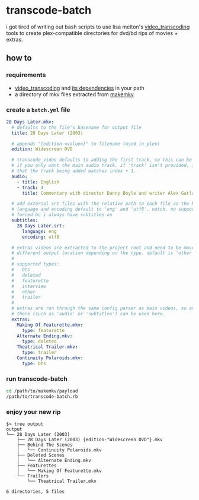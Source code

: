 # transcode-batch

i got tired of writing out bash scripts to use lisa melton's [video_transcoding] tools
to create plex-compatible directories for dvd/bd rips of movies + extras.

## how to

### requirements

- [video_transcoding] and [its dependencies](https://github.com/lisamelton/video_transcoding?tab=readme-ov-file#installation) in your path
- a directory of mkv files extracted from [makemkv](https://www.makemkv.com/)

### create a `batch.yml` file

```yaml
28 Days Later.mkv:
  # defaults to the file's basename for output file
  title: 28 Days Later (2003)

  # appends "{edition-<value>}" to filename (used in plex)
  edition: Widescreen DVD

  # transcode_video defaults to adding the first track, so this can be empty
  # if you only want the main audio track. if 'track' isn't provided, it is assumed
  # that the track being added matches index + 1.
  audio:
    - title: English
    - track: 4
      title: Commentary with director Danny Boyle and writer Alex Garland

  # add external srt files with the relative path to each file as the key.
  # language and encoding default to 'eng' and 'utf8', natch. no support for
  # forced bc i always have subtitles on
  subtitles:
    28 Days Later.srt:
      language: eng
      encoding: utf8

  # extras videos are extracted to the project root and need to be moved to a
  # different output location depending on the type. default is 'other'.
  #
  # supported types:
  #   bts
  #   deleted
  #   featurette
  #   interview
  #   other
  #   trailer
  #
  # extras are run through the same config parser as main videos, so any features applicable
  # there (such as 'audio' or 'subtitles') can be used here.
  extras:
    Making Of Featurette.mkv:
      type: featurette
    Alternate Ending.mkv:
      type: deleted
    Theatrical Trailer.mkv:
      type: trailer
    Continuity Polaroids.mkv:
      type: bts
```

### run transcode-batch

```bash
cd /path/to/makemkv/payload
/path/to/transcode-batch.rb
```

### enjoy your new rip

```
$> tree output
output
└── 28 Days Later (2003)
    ├── 28 Days Later (2003) {edition-"Widescreen DVD"}.mkv
    ├── Behind The Scenes
    │   └── Continuity Polaroids.mkv
    ├── Deleted Scenes
    │   └── Alternate Ending.mkv
    ├── Featurettes
    │   └── Making Of Featurette.mkv
    └── Trailers
        └── Theatrical Trailer.mkv

6 directories, 5 files
```


[video_transcoding]: https://github.com/lisamelton/video_transcoding